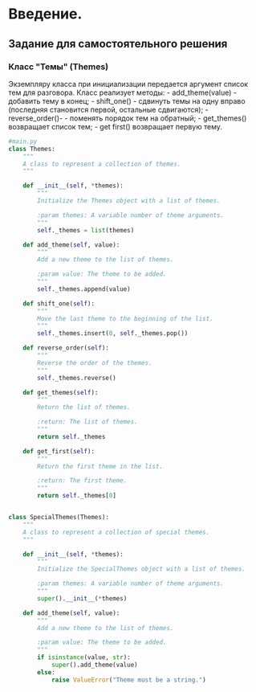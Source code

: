 # Введение.
## Задание для самостоятельного решения

### Класс "Темы" (Themes)

Экземпляру класса при инициализации передается аргумент список тем для
разговора.
Класс реализует методы:
\- add_theme(value) - добавить тему в конец;
\- shift_one() - сдвинуть темы на одну вправо (последняя становится первой, остальные сдвигаются);
\- reverse_order()- - поменять порядок тем на обратный;
\- get_themes() возвращает список тем;
\- get first() возвращает первую тему.


```PYTHON
#main.py
class Themes:
    """
    A class to represent a collection of themes.
    """

    def __init__(self, *themes):
        """
        Initialize the Themes object with a list of themes.

        :param themes: A variable number of theme arguments.
        """
        self._themes = list(themes)

    def add_theme(self, value):
        """
        Add a new theme to the list of themes.

        :param value: The theme to be added.
        """
        self._themes.append(value)

    def shift_one(self):
        """
        Move the last theme to the beginning of the list.
        """
        self._themes.insert(0, self._themes.pop())

    def reverse_order(self):
        """
        Reverse the order of the themes.
        """
        self._themes.reverse()

    def get_themes(self):
        """
        Return the list of themes.

        :return: The list of themes.
        """
        return self._themes

    def get_first(self):
        """
        Return the first theme in the list.

        :return: The first theme.
        """
        return self._themes[0]


class SpecialThemes(Themes):
    """
    A class to represent a collection of special themes.
    """

    def __init__(self, *themes):
        """
        Initialize the SpecialThemes object with a list of themes.

        :param themes: A variable number of theme arguments.
        """
        super().__init__(*themes)

    def add_theme(self, value):
        """
        Add a new theme to the list of themes.

        :param value: The theme to be added.
        """
        if isinstance(value, str):
            super().add_theme(value)
        else:
            raise ValueError("Theme must be a string.")
```

